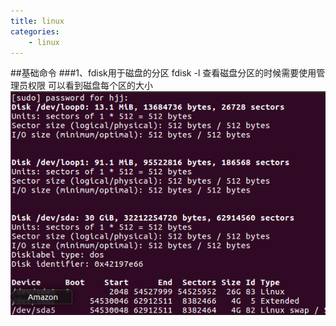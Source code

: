 ```yaml
---
title: linux
categories:
	- linux
---
```

##基础命令
###1、fdisk用于磁盘的分区
fdisk -l
查看磁盘分区的时候需要使用管理员权限
可以看到磁盘每个区的大小
![1.jpg](泰迪杯/1.png)